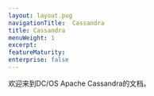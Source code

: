 ```yaml
---
layout: layout.pug
navigationTitle:  Cassandra
title: Cassandra
menuWeight: 1
excerpt:
featureMaturity:
enterprise: false
---
```


欢迎来到DC/OS Apache Cassandra的文档。 
